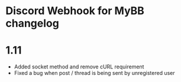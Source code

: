 Discord Webhook for MyBB changelog
==================================

1.11
====
* Added socket method and remove cURL requirement
* Fixed a bug when post / thread is being sent by unregistered user